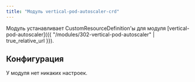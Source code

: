 ```yaml
---
title: "Модуль vertical-pod-autoscaler-crd"
---
```


Модуль устанавливает CustomResourceDefinition'ы для модуля [vertical-pod-autoscaler]({{ "/modules/302-vertical-pod-autoscaler" | true_relative_url }}).

Конфигурация
------------

У модуля нет никаких настроек.
